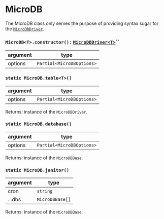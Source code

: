 # MicroDB

The MicroDB class only serves the purpose of providing syntax sugar for the [`MicroDbDriver`](driver.md).

### `MicroDB<T>.constructor():` [`MicroDBDriver<T>`](driver.md)``

| argument | type                      |
| -------- | ------------------------- |
| options  | `Partial<MicroDBOptions>` |

### `static MicroDB.table<T>()`

| argument | type                      |
| -------- | ------------------------- |
| options  | `Partial<MicroDBOptions>` |

Returns: instance of the `MicroDBDriver`.

### `static MicroDB.database()`

| argument | type                      |
| -------- | ------------------------- |
| options  | `Partial<MicroDBOptions>` |

Returns: instance of the `MicroDBBase`.

### `static MicroDB.janitor()`

| argument | type            |
| -------- | --------------- |
| cron     | `string`        |
| ...dbs   | `MicroDBBase[]` |

Returns: instance of the `MicroDBBase`.
